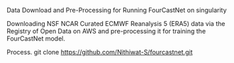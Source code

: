 Data Download and Pre-Processing for Running FourCastNet on singularity

Downloading NSF NCAR Curated ECMWF Reanalysis 5 (ERA5) data via the Registry of Open Data on AWS and pre-processing it for training the FourCastNet model.

Process.
git clone https://github.com/Nithiwat-S/fourcastnet.git
